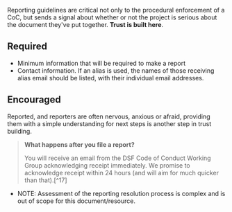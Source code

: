 
Reporting guidelines are critical not only to the procedural enforcement of a CoC, but sends a signal about whether or not the project is  serious about the document they've put together. **Trust is built here**.

## Required

-   Minimum information that will be required to make a report
-   Contact information. If an alias is used, the names of those receiving alias email should be listed, with their individual email addresses.

## Encouraged

Reported, and reporters are often nervous, anxious or afraid, providing them with a simple understanding for next steps is another step in trust building.

> **What happens after you file a report?**
>
> You will receive an email from the DSF Code of Conduct Working Group
> acknowledging receipt immediately. We promise to acknowledge receipt
> within 24 hours (and will aim for much quicker than that).[^17]


* NOTE: Assessment of the reporting resolution process is complex and is out of scope for this document/resource.

